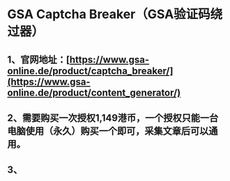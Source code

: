 # GSA Captcha Breaker（GSA验证码绕过器）
  ## 1、官网地址：[https://www.gsa-online.de/product/captcha_breaker/](https://www.gsa-online.de/product/content_generator/)
  ## 2、需要购买一次授权1,149港币，一个授权只能一台电脑使用（永久）购买一个即可，采集文章后可以通用。
  ## 3、
